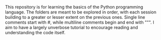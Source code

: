 This repository is for learning the basics of the Python programming language. 
The folders are meant to be explored in order, with each session building 
to a greater or lesser extent on the previous ones. Single line comments start with #, while multiline comments begin and end with """. I aim to have a largely unverbose tutorial to encourage reading and understanding the code itself.